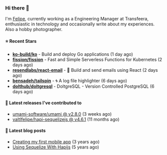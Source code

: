 ### Hi there 👋

I'm [Felipe](https://felipe.im), currently working as a Engineering Manager at Transfeera, enthusiastic in technology and occasionally write about my experiences. Also a hobby photographer.

#### ⭐ Recent Stars
- **[ko-build/ko](https://github.com/ko-build/ko)** - Build and deploy Go applications (1 day ago)
- **[fission/fission](https://github.com/fission/fission)** - Fast and Simple Serverless Functions for Kubernetes (2 days ago)
- **[resendlabs/react-email](https://github.com/resendlabs/react-email)** - 💌 Build and send emails using React (2 days ago)
- **[bensadeh/tailspin](https://github.com/bensadeh/tailspin)** - 🌀 A log file highlighter (6 days ago)
- **[dolthub/doltgresql](https://github.com/dolthub/doltgresql)** - DoltgreSQL - Version Controlled PostgreSQL (6 days ago)

#### 🚀 Latest releases I've contributed to


- [umami-software/umami @ v2.8.0](https://github.com/umami-software/umami/releases/tag/v2.8.0) (3 weeks ago)
- [valtlfelipe/hapi-sequelizejs @ v4.6.1](https://github.com/valtlfelipe/hapi-sequelizejs/releases/tag/v4.6.1) (11 months ago)

#### 📄 Latest blog posts
- [Creating my first mobile app](https://felipe.im/posts/creating-my-first-mobile-app/) (3 years ago)
- [Using Sequelize With Hapijs](https://felipe.im/posts/using-sequelize-with-hapijs/) (5 years ago)